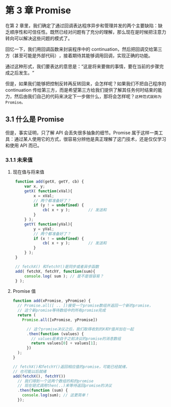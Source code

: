 # 第 3 章 Promise

在第 2 章里，我们确定了通过回调表达程序异步和管理并发的两个主要缺陷：缺乏顺序性和可信任性。既然已经对问题有了充分的理解，那么现在是时候把注意力转向可以解决这些问题的模式了。

回忆一下，我们用回调函数来封装程序中的 continuation，然后把回调交给第三方（甚至可能是外部代码）​，接着期待其能够调用回调，实现正确的功能。

通过这种形式，我们要表达的意思是：​“这是将来要做的事情，要在当前的步骤完成之后发生。​”

但是，如果我们能够把控制反转再反转回来，会怎样呢？如果我们不把自己程序的 continuation 传给第三方，而是希望第三方给我们提供了解其任务何时结束的能力，然后由我们自己的代码来决定下一步做什么，那将会怎样呢？`这种范式就称为 Promise。`

## 3.1 什么是 Promise

但是，事实证明，只了解 API 会丢失很多抽象的细节。Promise 属于这样一类工具：通过某人使用它的方式，很容易分辨他是真正理解了这门技术，还是仅仅学习和使用 API 而已。

### 3.1.1 未来值

1. 现在值与将来值

   ```js
    function add(getX, getY, cb) {
        var x, y;
        getX( function(xVal){
            x = xVal;
            // 两个都准备好了？
            if (y ! = undefined) {
                cb( x + y );        // 发送和
            }
        } );
        getY( function(yVal){
            y = yVal;
            // 两个都准备好了？
            if (x ! = undefined) {
                cb( x + y );        // 发送和
            }
        } );
    }

    // fetchX() 和fetchY()是同步或者异步函数
    add( fetchX, fetchY, function(sum){
        console.log( sum ); // 是不是很容易？
    } );
   ```

2. Promise 值

   ```js
   function add(xPromise, yPromise) {
     // Promise.all([ .. ])接受一个promise数组并返回一个新的promise，
     // 这个新promise等待数组中的所有promise完成
     return (
       Promise.all([xPromise, yPromise])

         // 这个promise决议之后，我们取得收到的X和Y值并加在一起
         .then(function (values) {
           // values是来自于之前决议的promise的消息数组
           return values[0] + values[1];
         })
     );
   }

   // fetchX()和fetchY()返回相应值的promise，可能已经就绪，
   // 也可能以后就绪
   add(fetchX(), fetchY())
     // 我们得到一个这两个数组的和的promise
     // 现在链式调用then(..)来等待返回promise的决议
     .then(function (sum) {
       console.log(sum); // 这更简单！
     });
   ```
